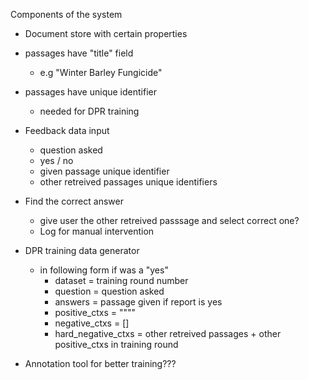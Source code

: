 Components of the system

-  Document store with certain properties
  - passages have "title" field
    - e.g "Winter Barley Fungicide"
  - passages have unique identifier
    - needed for DPR training

- Feedback data input
  - question asked
  - yes / no
  - given passage unique identifier
  - other retreived passages unique identifiers

- Find the correct answer
  - give user the other retreived passsage and select correct one?
  - Log for manual intervention

- DPR training data generator
  - in following form if was a "yes"
    - dataset = training round number
    - question = question asked
    - answers = passage given if report is yes
    - positive_ctxs = """"
    - negative_ctxs = []
    - hard_negative_ctxs = other retreived passages
                        + other positive_ctxs in training round

 - Annotation tool for better training???
